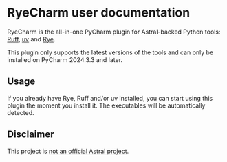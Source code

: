# RyeCharm user documentation

RyeCharm is the all-in-one PyCharm plugin for Astral-backed Python tools:
[Ruff][1], [uv][2] and [Rye][3].

This plugin only supports the latest versions of the tools
and can only be installed on PyCharm 2024.3.3 and later.


## Usage

If you already have Rye, Ruff and/or uv installed,
you can start using this plugin the moment you install it.
The executables will be automatically detected.


## Disclaimer

This project is [not an official Astral project][4].


  [1]: https://github.com/astral-sh/ruff
  [2]: https://github.com/astral-sh/uv
  [3]: https://github.com/astral-sh/rye
  [4]: faq.md#is-this-an-official-astral-project
